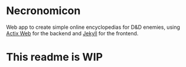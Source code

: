# Necronomicon

Web app to create simple online encyclopedias for D&D enemies, using [Actix Web](https://actix.rs/) for the backend and [Jekyll](https://jekyllrb.com/) for the frontend.

# This readme is WIP

